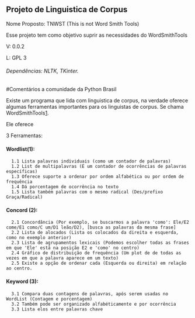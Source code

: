 ## Projeto de Linguistica de Corpus

Nome Proposto: TNWST (This is not Word Smith Tools)

Esse projeto tem como objetivo suprir as necessidades do WordSmithTools

V: 0.0.2

L: GPL 3

###### Dependências: NLTK, TKinter.



#Comentários a comunidade da Python Brasil

Existe um programa que lida com linguistica de corpus, na verdade oferece algumas ferramentas importantes para os linguistas de corpus. Se chama WordSmithTools[1]. 

Ele oferece

3 Ferramentas:

  #### Wordlist(1):
  
  
      1.1 Lista palavras individuais (como um contador de palavras)
      1.2 List de multipalavras (É um contador de ocorrências de palavras específicas)
      1.3 Oferece suporte a ordenar por ordem alfabética ou por ordem de frequência
      1.4 Dá porcentagem de ocorrência no texto
      1.5 Lista também palavras com o mesmo radical (Des/prefixo Graça/Radical)

  #### Concord (2):
      
      
      2.1 Concordância (Por exemplo, se buscarmos a palavra 'como': Ele/E2 come/E1 como/C um/D1 leão/D2), [busca as palavras da mesma frase]
      2.2 Lista de alocados (Lista os colocados da direita e esquerda, como no exemplo anterior)
      2.3 Lista de agrupamentos lexicais (Podemos escolher todas as frases em que 'Ele' está na posição E2 e 'como' no centro)
      2.4 Gráfico de distribuição de frequência (Um plot de de todas as vezes em que a palavra aparece em um texto)
      2.5 Existe a opção de ordenar cada (Esquerda ou direita) em relação ao centro.

  #### Keyword (3):
  
  
      3.1 Compara duas contagens de palavras, após serem usadas no WordList (Contagem e porcentagem)
      3.2 Também pode ser organizado alfabéticamente e por ocorrência
      3.3 Lista elos entre palavras chave

[1]:http://www.lexically.net/wordsmith/
